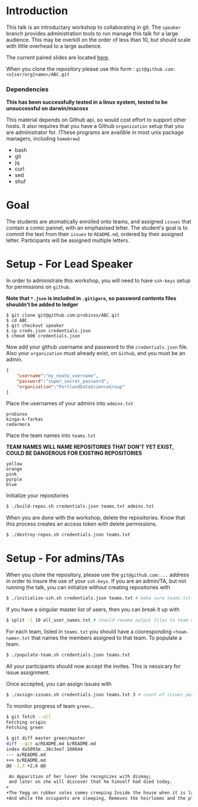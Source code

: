 # Introduction

This talk is an introductary workshop to collaborating in git. The `speaker` branch provides administration tools to run manage this talk for a large audience. This may be overkill on the order of less than 10, but should scale with little overhead to a large audience.

The current paired slides are located [here](https://github.com/probinso/introduction-git).

When you clone the repository please use this form : `git@github.com:<u{ser/org}name>/ABC.git`

### Dependencies

**This has been successfully tested in a linux system, tested to be unsuccessful on darwin/macosx**

This material depends on Github api, so would cost effort to support other hosts. It also requires that you have a Github `organization` setup that you are administrator for. (These programs are availible in most unix package managers, including `homebrew`)

- bash
- git
- jq
- curl
- sed
- shuf

# Goal

The students are atomatically enrolled onto teams, and assigned `issues` that contain a comic pannel, with an emphasised letter. The student's goal is to commit the text from their `issues` to `README.md`, ordered by their assigned letter. Participants will be assigned multiple letters.

# Setup - For Lead Speaker

In order to administrate this workshop, you will need to have `ssh-keys` setup for permissions on `github`.

**Note that `*.json` is included in `.gitigore`, so password contents files shouldn't be added to ledger**

```
$ git clone git@github.com:probinso/ABC.git
$ cd ABC
$ git checkout speaker
$ cp creds.json credentials.json
$ chmod 600 credentials.json
```

Now add your github username and password to the `credentials.json` file. Also your `organization` must already exist, on `Github`, and you must be an admin.

```json
{
    "username":"my_neato_username",
    "password":"super_secret_password",
    "organization":"PortlandDataScienceGroup"
}
```

Place the usernames of your admins into `admins.txt`

```text
probinso
kinga-k-farkas
cedarmora
```

Place the team names into `teams.txt`

**TEAM NAMES WILL NAME REPOSITORIES THAT DON'T YET EXIST, COULD BE DANGEROUS FOR EXISTING REPOSITORIES**

```text
yellow
orange
pink
purple
blue
```

Initialize your repositories

```bash
$ ./build-repos.sh credentials.json teams.txt admins.txt
```

When you are done with the workshop, delete the repositories.
Know that this process creates an access token with delete permissions.

```bash
$ ./destroy-repos.sh credentials.json teams.txt
```

# Setup - For admins/TAs

When you clone the repository, please use the `git@github.com:...` address in order to insure the use of your `ssh-keys`. If you are an admin/TA, but not running the talk, you can initialize without creating repositories with

```bash
$ ./initialize-ssh.sh credentials.json teams.txt # make sure teams.txt is the same as lead speaker
```

If you have a singular master list of users, then you can break it up with

```bash
$ split -l 10 all_user_names.txt # should rename output files to team names
```

For each team, listed in `teams.txt` you should have a cooresponding `<team-name>.txt` that names the members assigned to that team.
To populate a team.

```bash
$ ./populate-team.sh credentials.json teams.txt
```

All your participants should now accept the invites. This is nessicary for issue assignment.

Once accepted, you can assign issues with

```bash
$ ./assign-issues.sh credentials.json teams.txt 3 # count of issues per person
```

To monitor progress of team `green`...

```bash
$ git fetch --all
Fetching origin
Fetching green

$ git diff master green/master
diff --git a/README.md b/README.md
index da5093e..36c3ee7 100644
--- a/README.md
+++ b/README.md
@@ -2,3 +2,6 @@

 An Apparition of her lover She recognizes with dismay;
 and later on she will discover that he himself had died today.
+
+The Yegg on rubber soles comes creeping Inside the house when it is late,
+And while the occupants are sleeping, Removes the heirlooms and the plate.
```
